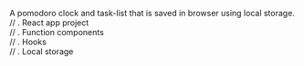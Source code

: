 A pomodoro clock and task-list that is saved in browser using local storage.</br>
//
. React app project</br>
//
. Function components</br>
//
. Hooks</br>
//
. Local storage</br>


